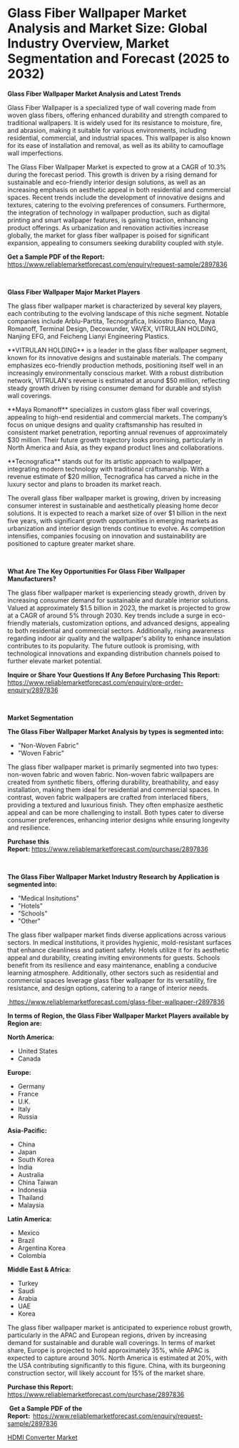 <p><h1>Glass Fiber Wallpaper Market Analysis and Market Size: Global Industry Overview, Market Segmentation and Forecast (2025 to 2032)</h1></p><p><strong>Glass Fiber Wallpaper Market Analysis and Latest Trends</strong></p>
<p><p>Glass Fiber Wallpaper is a specialized type of wall covering made from woven glass fibers, offering enhanced durability and strength compared to traditional wallpapers. It is widely used for its resistance to moisture, fire, and abrasion, making it suitable for various environments, including residential, commercial, and industrial spaces. This wallpaper is also known for its ease of installation and removal, as well as its ability to camouflage wall imperfections.</p><p>The Glass Fiber Wallpaper Market is expected to grow at a CAGR of 10.3% during the forecast period. This growth is driven by a rising demand for sustainable and eco-friendly interior design solutions, as well as an increasing emphasis on aesthetic appeal in both residential and commercial spaces. Recent trends include the development of innovative designs and textures, catering to the evolving preferences of consumers. Furthermore, the integration of technology in wallpaper production, such as digital printing and smart wallpaper features, is gaining traction, enhancing product offerings. As urbanization and renovation activities increase globally, the market for glass fiber wallpaper is poised for significant expansion, appealing to consumers seeking durability coupled with style.</p></p>
<p><strong>Get a Sample PDF of the Report:&nbsp;</strong> <a href="https://www.reliablemarketforecast.com/enquiry/request-sample/2897836?utm_campaign=2633&utm_medium=2&utm_source=Github&utm_content=ia&utm_term=15032025&utm_id=glass-fiber-wallpaper">https://www.reliablemarketforecast.com/enquiry/request-sample/2897836</a></p>
<p>&nbsp;</p>
<p><strong>Glass Fiber Wallpaper Major Market Players</strong></p>
<p><p>The glass fiber wallpaper market is characterized by several key players, each contributing to the evolving landscape of this niche segment. Notable companies include Arblu-Partita, Tecnografica, Inkiostro Bianco, Maya Romanoff, Terminal Design, Decowunder, VAVEX, VITRULAN HOLDING, Nanjing EFG, and Feicheng Lianyi Engineering Plastics.</p><p>**VITRULAN HOLDING** is a leader in the glass fiber wallpaper segment, known for its innovative designs and sustainable materials. The company emphasizes eco-friendly production methods, positioning itself well in an increasingly environmentally conscious market. With a robust distribution network, VITRULAN's revenue is estimated at around $50 million, reflecting steady growth driven by rising consumer demand for durable and stylish wall coverings.</p><p>**Maya Romanoff** specializes in custom glass fiber wall coverings, appealing to high-end residential and commercial markets. The company’s focus on unique designs and quality craftsmanship has resulted in consistent market penetration, reporting annual revenues of approximately $30 million. Their future growth trajectory looks promising, particularly in North America and Asia, as they expand product lines and collaborations.</p><p>**Tecnografica** stands out for its artistic approach to wallpaper, integrating modern technology with traditional craftsmanship. With a revenue estimate of $20 million, Tecnografica has carved a niche in the luxury sector and plans to broaden its market reach.</p><p>The overall glass fiber wallpaper market is growing, driven by increasing consumer interest in sustainable and aesthetically pleasing home decor solutions. It is expected to reach a market size of over $1 billion in the next five years, with significant growth opportunities in emerging markets as urbanization and interior design trends continue to evolve. As competition intensifies, companies focusing on innovation and sustainability are positioned to capture greater market share.</p></p>
<p>&nbsp;</p>
<p><strong>What Are The Key Opportunities For Glass Fiber Wallpaper Manufacturers?</strong></p>
<p><p>The glass fiber wallpaper market is experiencing steady growth, driven by increasing consumer demand for sustainable and durable interior solutions. Valued at approximately $1.5 billion in 2023, the market is projected to grow at a CAGR of around 5% through 2030. Key trends include a surge in eco-friendly materials, customization options, and advanced designs, appealing to both residential and commercial sectors. Additionally, rising awareness regarding indoor air quality and the wallpaper's ability to enhance insulation contributes to its popularity. The future outlook is promising, with technological innovations and expanding distribution channels poised to further elevate market potential.</p></p>
<p><strong>Inquire or Share Your Questions If Any Before Purchasing This Report:</strong> <a href="https://www.reliablemarketforecast.com/enquiry/pre-order-enquiry/2897836?utm_campaign=2633&utm_medium=2&utm_source=Github&utm_content=ia&utm_term=15032025&utm_id=glass-fiber-wallpaper">https://www.reliablemarketforecast.com/enquiry/pre-order-enquiry/2897836</a></p>
<p>&nbsp;</p>
<p><strong>Market Segmentation</strong></p>
<p><strong>The Glass Fiber Wallpaper Market Analysis by types is segmented into:</strong></p>
<p><ul><li>"Non-Woven Fabric"</li><li>"Woven Fabric"</li></ul></p>
<p><p>The glass fiber wallpaper market is primarily segmented into two types: non-woven fabric and woven fabric. Non-woven fabric wallpapers are created from synthetic fibers, offering durability, breathability, and easy installation, making them ideal for residential and commercial spaces. In contrast, woven fabric wallpapers are crafted from interlaced fibers, providing a textured and luxurious finish. They often emphasize aesthetic appeal and can be more challenging to install. Both types cater to diverse consumer preferences, enhancing interior designs while ensuring longevity and resilience.</p></p>
<p><strong>Purchase this Report:&nbsp;</strong><a href="https://www.reliablemarketforecast.com/purchase/2897836?utm_campaign=2633&utm_medium=2&utm_source=Github&utm_content=ia&utm_term=15032025&utm_id=glass-fiber-wallpaper">https://www.reliablemarketforecast.com/purchase/2897836</a></p>
<p>&nbsp;</p>
<p><strong>The Glass Fiber Wallpaper Market Industry Research by Application is segmented into:</strong></p>
<p><ul><li>"Medical Insitutions"</li><li>"Hotels"</li><li>"Schools"</li><li>"Other"</li></ul></p>
<p><p>The glass fiber wallpaper market finds diverse applications across various sectors. In medical institutions, it provides hygienic, mold-resistant surfaces that enhance cleanliness and patient safety. Hotels utilize it for its aesthetic appeal and durability, creating inviting environments for guests. Schools benefit from its resilience and easy maintenance, enabling a conducive learning atmosphere. Additionally, other sectors such as residential and commercial spaces leverage glass fiber wallpaper for its versatility, fire resistance, and design options, catering to a range of interior needs.</p></p>
<p><a href="https://www.reliablemarketforecast.com/glass-fiber-wallpaper-r2897836?utm_campaign=2633&utm_medium=2&utm_source=Github&utm_content=ia&utm_term=15032025&utm_id=glass-fiber-wallpaper">&nbsp;https://www.reliablemarketforecast.com/glass-fiber-wallpaper-r2897836</a></p>
<p><strong>In terms of Region, the Glass Fiber Wallpaper Market Players available by Region are:</strong></p>
<p>
    <p> <strong> North America: </strong>
        <ul>
            <li>United States</li>
            <li>Canada</li>
        </ul>
        </p> 
    <p> <strong> Europe: </strong>
        <ul>
            <li>Germany</li>
            <li>France</li>
            <li>U.K.</li>
            <li>Italy</li>
            <li>Russia</li>
        </ul>
        </p> 
    <p> <strong> Asia-Pacific: </strong>
        <ul>
            <li>China</li>
            <li>Japan</li>
            <li>South Korea</li>
            <li>India</li>
            <li>Australia</li>
            <li>China Taiwan</li>
            <li>Indonesia</li>
            <li>Thailand</li>
            <li>Malaysia</li>
        </ul>
        </p> 
    <p> <strong> Latin America: </strong>
        <ul>
            <li>Mexico</li>
            <li>Brazil</li>
            <li>Argentina Korea</li>
            <li>Colombia</li>
        </ul>
        </p> 
    <p> <strong> Middle East & Africa: </strong>
        <ul>
            <li>Turkey</li>
            <li>Saudi</li>
            <li>Arabia</li>
            <li>UAE</li>
            <li>Korea</li>
        </ul>
    </p>
    </p>
<p><p>The glass fiber wallpaper market is anticipated to experience robust growth, particularly in the APAC and European regions, driven by increasing demand for sustainable and durable wall coverings. In terms of market share, Europe is projected to hold approximately 35%, while APAC is expected to capture around 30%. North America is estimated at 20%, with the USA contributing significantly to this figure. China, with its burgeoning construction sector, will likely account for 15% of the market share.</p></p>
<p><strong>Purchase this Report: </strong><a href="https://www.reliablemarketforecast.com/purchase/2897836?utm_campaign=2633&utm_medium=2&utm_source=Github&utm_content=ia&utm_term=15032025&utm_id=glass-fiber-wallpaper">https://www.reliablemarketforecast.com/purchase/2897836</a></p>
<p>&nbsp;<strong>Get a Sample PDF of the Report:&nbsp;&nbsp;</strong><a href="https://www.reliablemarketforecast.com/enquiry/request-sample/2897836?utm_campaign=2633&utm_medium=2&utm_source=Github&utm_content=ia&utm_term=15032025&utm_id=glass-fiber-wallpaper">https://www.reliablemarketforecast.com/enquiry/request-sample/2897836</a></p>
<p><strong></strong></p>
<p><p><a href="https://github.com/hammelximalschid/Market-Research-Report-List-1/blob/main/hdmi-converter-market.md?utm_campaign=2633&utm_medium=2&utm_source=Github&utm_content=ia&utm_term=15032025&utm_id=glass-fiber-wallpaper">HDMI Converter Market</a></p></p>